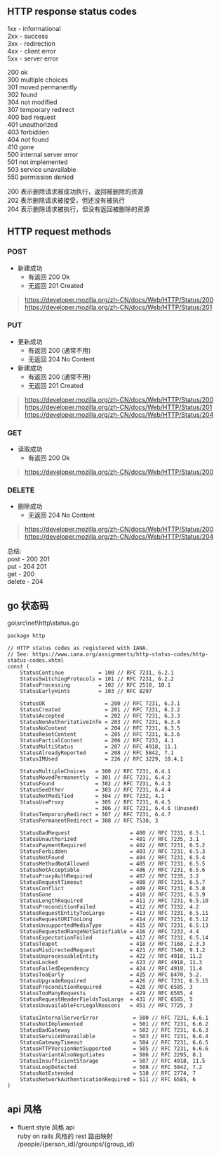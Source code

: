 ## HTTP response status codes

1xx - informational  
2xx - success  
3xx - redirection  
4xx - client error  
5xx - server error  

200 ok  
300 multiple choices  
301 moved permanently  
302 found  
304 not modified  
307 temporary redirect  
400 bad request  
401 unauthorized  
403 forbidden  
404 not found  
410 gone  
500 internal server error  
501 not implemented  
503 service unavailable  
550 permission denied  

200 表示删除请求被成功执行，返回被删除的资源  
202 表示删除请求被接受，但还没有被执行  
204 表示删除请求被执行，但没有返回被删除的资源  

## HTTP request methods

### POST

- 新建成功  
    - 有返回 200 Ok  
    - 无返回 201 Created

>https://developer.mozilla.org/zh-CN/docs/Web/HTTP/Status/200
https://developer.mozilla.org/zh-CN/docs/Web/HTTP/Status/201

### PUT  

- 更新成功  
    - 有返回 200 (通常不用)  
    - 无返回 204 No Content  
- 新建成功   
    - 有返回 200 (通常不用)  
    - 无返回 201 Created  

>https://developer.mozilla.org/zh-CN/docs/Web/HTTP/Status/200
https://developer.mozilla.org/zh-CN/docs/Web/HTTP/Status/201
https://developer.mozilla.org/zh-CN/docs/Web/HTTP/Status/204

### GET

- 读取成功
    - 有返回 200 Ok

>https://developer.mozilla.org/zh-CN/docs/Web/HTTP/Status/200

### DELETE

- 删除成功  
    - 无返回 204 No Content  

>https://developer.mozilla.org/zh-CN/docs/Web/HTTP/Status/200
https://developer.mozilla.org/zh-CN/docs/Web/HTTP/Status/204

总结:  
post - 200 201  
put - 204 201  
get - 200  
delete - 204  

## go 状态码

go\src\net\http\status.go
```
package http

// HTTP status codes as registered with IANA.
// See: https://www.iana.org/assignments/http-status-codes/http-status-codes.xhtml
const (
	StatusContinue           = 100 // RFC 7231, 6.2.1
	StatusSwitchingProtocols = 101 // RFC 7231, 6.2.2
	StatusProcessing         = 102 // RFC 2518, 10.1
	StatusEarlyHints         = 103 // RFC 8297

	StatusOK                   = 200 // RFC 7231, 6.3.1
	StatusCreated              = 201 // RFC 7231, 6.3.2
	StatusAccepted             = 202 // RFC 7231, 6.3.3
	StatusNonAuthoritativeInfo = 203 // RFC 7231, 6.3.4
	StatusNoContent            = 204 // RFC 7231, 6.3.5
	StatusResetContent         = 205 // RFC 7231, 6.3.6
	StatusPartialContent       = 206 // RFC 7233, 4.1
	StatusMultiStatus          = 207 // RFC 4918, 11.1
	StatusAlreadyReported      = 208 // RFC 5842, 7.1
	StatusIMUsed               = 226 // RFC 3229, 10.4.1

	StatusMultipleChoices   = 300 // RFC 7231, 6.4.1
	StatusMovedPermanently  = 301 // RFC 7231, 6.4.2
	StatusFound             = 302 // RFC 7231, 6.4.3
	StatusSeeOther          = 303 // RFC 7231, 6.4.4
	StatusNotModified       = 304 // RFC 7232, 4.1
	StatusUseProxy          = 305 // RFC 7231, 6.4.5
	_                       = 306 // RFC 7231, 6.4.6 (Unused)
	StatusTemporaryRedirect = 307 // RFC 7231, 6.4.7
	StatusPermanentRedirect = 308 // RFC 7538, 3

	StatusBadRequest                   = 400 // RFC 7231, 6.5.1
	StatusUnauthorized                 = 401 // RFC 7235, 3.1
	StatusPaymentRequired              = 402 // RFC 7231, 6.5.2
	StatusForbidden                    = 403 // RFC 7231, 6.5.3
	StatusNotFound                     = 404 // RFC 7231, 6.5.4
	StatusMethodNotAllowed             = 405 // RFC 7231, 6.5.5
	StatusNotAcceptable                = 406 // RFC 7231, 6.5.6
	StatusProxyAuthRequired            = 407 // RFC 7235, 3.2
	StatusRequestTimeout               = 408 // RFC 7231, 6.5.7
	StatusConflict                     = 409 // RFC 7231, 6.5.8
	StatusGone                         = 410 // RFC 7231, 6.5.9
	StatusLengthRequired               = 411 // RFC 7231, 6.5.10
	StatusPreconditionFailed           = 412 // RFC 7232, 4.2
	StatusRequestEntityTooLarge        = 413 // RFC 7231, 6.5.11
	StatusRequestURITooLong            = 414 // RFC 7231, 6.5.12
	StatusUnsupportedMediaType         = 415 // RFC 7231, 6.5.13
	StatusRequestedRangeNotSatisfiable = 416 // RFC 7233, 4.4
	StatusExpectationFailed            = 417 // RFC 7231, 6.5.14
	StatusTeapot                       = 418 // RFC 7168, 2.3.3
	StatusMisdirectedRequest           = 421 // RFC 7540, 9.1.2
	StatusUnprocessableEntity          = 422 // RFC 4918, 11.2
	StatusLocked                       = 423 // RFC 4918, 11.3
	StatusFailedDependency             = 424 // RFC 4918, 11.4
	StatusTooEarly                     = 425 // RFC 8470, 5.2.
	StatusUpgradeRequired              = 426 // RFC 7231, 6.5.15
	StatusPreconditionRequired         = 428 // RFC 6585, 3
	StatusTooManyRequests              = 429 // RFC 6585, 4
	StatusRequestHeaderFieldsTooLarge  = 431 // RFC 6585, 5
	StatusUnavailableForLegalReasons   = 451 // RFC 7725, 3

	StatusInternalServerError           = 500 // RFC 7231, 6.6.1
	StatusNotImplemented                = 501 // RFC 7231, 6.6.2
	StatusBadGateway                    = 502 // RFC 7231, 6.6.3
	StatusServiceUnavailable            = 503 // RFC 7231, 6.6.4
	StatusGatewayTimeout                = 504 // RFC 7231, 6.6.5
	StatusHTTPVersionNotSupported       = 505 // RFC 7231, 6.6.6
	StatusVariantAlsoNegotiates         = 506 // RFC 2295, 8.1
	StatusInsufficientStorage           = 507 // RFC 4918, 11.5
	StatusLoopDetected                  = 508 // RFC 5842, 7.2
	StatusNotExtended                   = 510 // RFC 2774, 7
	StatusNetworkAuthenticationRequired = 511 // RFC 6585, 6
)
```

<!-- return StatusCode(HttpStatusCode.NoContent);//成功
return NotFound(); //失败
HTTP状态码400 Bad Request请求PUT失败，在响应正文中使用自然语言文本（例如英文）解释PUT失败的原因。(RFC 2616 Section 10.4) -->

## api 风格
- fluent style 风格 api  
    ruby on rails 风格的 rest 路由映射  
    /people/{person_id}/grounps/{group_id}  

